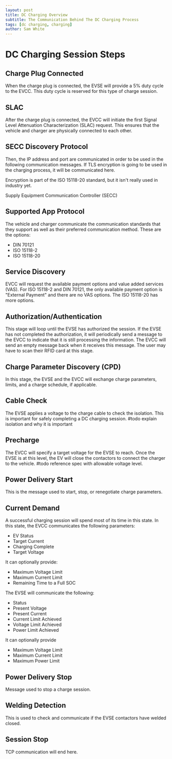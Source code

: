 ```yaml
---
layout: post
title: DC Charging Overview
subtitle: The Communication Behind The DC Charging Process
tags: [dc charging, charging]
author: Sam White
---
```


# DC Charging Session Steps


## Charge Plug Connected
When the charge plug is connected, the EVSE will provide a 5% duty cycle to the EVCC. This duty cycle is reserved for this type of charge session. 

## SLAC
After the charge plug is connected, the EVCC will initiate the first Signal Level Attenuation Characterization (SLAC) request. This ensures that the vehicle and charger are physically connected to each other. 

## SECC Discovery Protocol
Then, the IP address and port are communicated in order to be used in the following communication messages. If TLS encryption is going to be used in the charging process, it will be communicated here. 

Encryption is part of the ISO 15118-20 standard, but it isn't really used in industry yet.

Supply Equipment Communication Controller (SECC)

## Supported App Protocol
The vehicle and charger communicate the communication standards that they support as well as their preferred communication method.
These are the options:
- DIN 70121
- ISO 15118-2
- ISO 15118-20

## Service Discovery
EVCC will request the available payment options and value added services (VAS). For ISO 15118-2 and DIN 70121, the only available payment option is "External Payment" and there are no VAS options. The ISO 15118-20 has more options.

## Authorization/Authentication
This stage will loop until the EVSE has authorized the session. If the EVSE has not completed the authorization, it will periodically send a message to the EVCC to indicate that it is still processing the information. The EVCC will send an empty message back when it receives this message. 
The user may have to scan their RFID card at this stage. 

## Charge Parameter Discovery (CPD)
In this stage, the EVSE and the EVCC will exchange charge parameters, limits, and a charge schedule, if applicable.

## Cable Check
The EVSE applies a voltage to the charge cable to check the isolation. This is important for safely completing a DC charging session. 
#todo explain isolation and why it is important

## Precharge
The EVCC will specify a target voltage for the EVSE to reach. Once the EVSE is at this level, the EV will close the contactors to connect the charger to the vehicle. 
#todo reference spec with allowable voltage level.

## Power Delivery Start
This is the message used to start, stop, or renegotiate charge parameters.

## Current Demand
A successful charging session will spend most of its time in this state. In this state, the EVCC communicates the following parameters:
- EV Status
- Target Current
- Charging Complete
- Target Voltage

It can optionally provide:
- Maximum Voltage Limit
- Maximum Current Limit
- Remaining Time to a Full SOC

The EVSE will communicate the following:
- Status
- Present Voltage
- Present Current
- Current Limit Achieved
- Voltage Limit Achieved
- Power Limit Achieved

It can optionally provide
- Maximum Voltage Limit
- Maximum Current Limit
- Maximum Power Limit

## Power Delivery Stop
Message used to stop a charge session. 

## Welding Detection
This is used to check and communicate if the EVSE contactors have welded closed. 

## Session Stop
TCP communication will end here.


